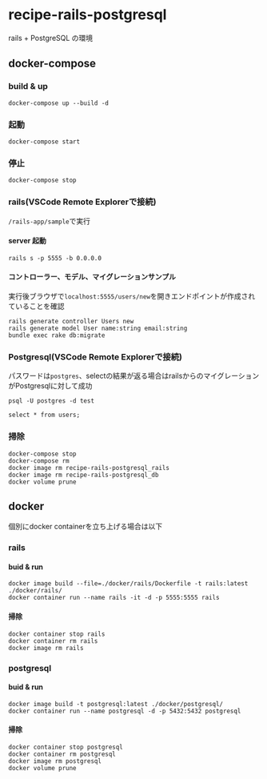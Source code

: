 # recipe-rails-postgresql

rails + PostgreSQL の環境

## docker-compose 

### build & up

```
docker-compose up --build -d
```

### 起動

```
docker-compose start
```

### 停止

```
docker-compose stop
```

### rails(VSCode Remote Explorerで接続) 

`/rails-app/sample`で実行

#### server 起動

```
rails s -p 5555 -b 0.0.0.0
```

#### コントローラー、モデル、マイグレーションサンプル

実行後ブラウザで`localhost:5555/users/new`を開きエンドポイントが作成されていることを確認

```
rails generate controller Users new
rails generate model User name:string email:string
bundle exec rake db:migrate
```

### Postgresql(VSCode Remote Explorerで接続)
パスワードは`postgres`、selectの結果が返る場合はrailsからのマイグレーションがPostgresqlに対して成功

```
psql -U postgres -d test

select * from users;
```

### 掃除

```
docker-compose stop
docker-compose rm
docker image rm recipe-rails-postgresql_rails
docker image rm recipe-rails-postgresql_db
docker volume prune
```

## docker
個別にdocker containerを立ち上げる場合は以下

### rails

#### buid & run

```
docker image build --file=./docker/rails/Dockerfile -t rails:latest ./docker/rails/
docker container run --name rails -it -d -p 5555:5555 rails
```

#### 掃除
```
docker container stop rails
docker container rm rails
docker image rm rails
```

### postgresql

#### buid & run

```
docker image build -t postgresql:latest ./docker/postgresql/
docker container run --name postgresql -d -p 5432:5432 postgresql
```

#### 掃除
```
docker container stop postgresql
docker container rm postgresql
docker image rm postgresql
docker volume prune
```
